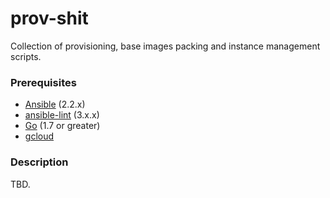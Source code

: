 # prov-shit

Collection of provisioning, base images packing and instance management scripts.

### Prerequisites

- [Ansible](http://docs.ansible.com/ansible/intro_installation.html#installation) (2.2.x)
- [ansible-lint](https://github.com/willthames/ansible-lint#setup) (3.x.x)
- [Go](https://golang.org/doc/install) (1.7 or greater)
- [gcloud](https://cloud.google.com/sdk/gcloud)

### Description

TBD.
